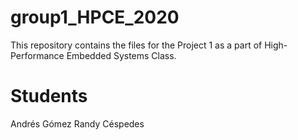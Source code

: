 # group1_HPCE_2020

This repository contains the files for the Project 1 as a part of High-Performance Embedded Systems Class.

# Students
Andrés Gómez
Randy Céspedes

